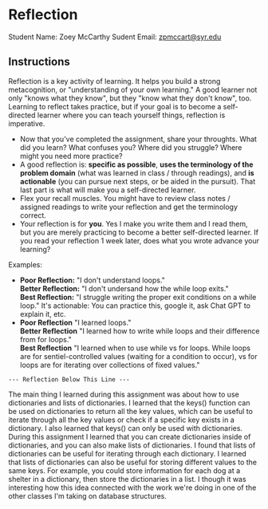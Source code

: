# Reflection

Student Name:  Zoey McCarthy
Sudent Email:  zpmccart@syr.edu

## Instructions

Reflection is a key activity of learning. It helps you build a strong metacognition, or "understanding of your own learning." A good learner not only "knows what they know", but they "know what they don't know", too. Learning to reflect takes practice, but if your goal is to become a self-directed learner where you can teach yourself things, reflection is imperative.

- Now that you've completed the assignment, share your throughts. What did you learn? What confuses you? Where did you struggle? Where might you need more practice?
- A good reflection is: **specific as possible**,  **uses the terminology of the problem domain** (what was learned in class / through readings), and **is actionable** (you can pursue next steps, or be aided in the pursuit). That last part is what will make you a self-directed learner.
- Flex your recall muscles. You might have to review class notes / assigned readings to write your reflection and get the terminology correct.
- Your reflection is for **you**. Yes I make you write them and I read them, but you are merely practicing to become a better self-directed learner. If you read your reflection 1 week later, does what you wrote advance your learning?

Examples:

- **Poor Reflection:**  "I don't understand loops."   
**Better Reflection:** "I don't undersand how the while loop exits."   
**Best Reflection:** "I struggle writing the proper exit conditions on a while loop." It's actionable: You can practice this, google it, ask Chat GPT to explain it, etc. 
-  **Poor Reflection** "I learned loops."   
**Better Reflection** "I learned how to write while loops and their difference from for loops."   
**Best Reflection** "I learned when to use while vs for loops. While loops are for sentiel-controlled values (waiting for a condition to occur), vs for loops are for iterating over collections of fixed values."

`--- Reflection Below This Line ---`

The main thing I learned during this assignment was about how to use dictionaries and lists of dictionaries. 
I learned that the keys() function can be used on dictionaries to return all the key values, which can be useful to iterate through all the key values or check if a specific key exists in a dictionary. 
I also learned that keys() can only be used with dictionaries. 
During this assignment I learned that you can create dictionaries inside of dictionaries, and you can also make lists of dictionaries. 
I found that lists of dictionaries can be useful for iterating through each dictionary. 
I learned that lists of dictionaries can also be useful for storing different values to the same keys. 
For example, you could store information for each dog at a shelter in a dictionary, then store the dictionaries in a list. 
I though it was interesting how this idea connected with the work we're doing in one of the other classes I'm taking on database structures. 